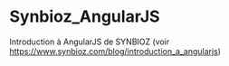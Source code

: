 # Synbioz_AngularJS
Introduction à AngularJS de SYNBIOZ (voir https://www.synbioz.com/blog/introduction_a_angularjs)
